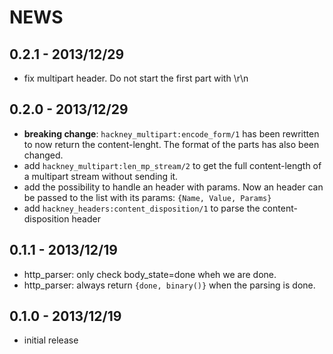 # NEWS

0.2.1 - 2013/12/29
------------------

- fix multipart header. Do not start the first part with \r\n

0.2.0 - 2013/12/29
------------------

- **breaking change**: `hackney_multipart:encode_form/1` has been
  rewritten to now return the content-lenght. The format of the parts
has also been changed.
- add `hackney_multipart:len_mp_stream/2` to get the full content-length
  of a multipart stream without sending it.
- add the possibility to handle an header with params. Now an header can
  be passed to the list with its params: `{Name, Value, Params}`
- add `hackney_headers:content_disposition/1` to parse the
  content-disposition header

0.1.1 - 2013/12/19
------------------

- http_parser: only check body_state=done wheh we are done.
- http_parser: always return `{done, binary()}` when the parsing is
  done.

0.1.0 - 2013/12/19
------------------

- initial release
